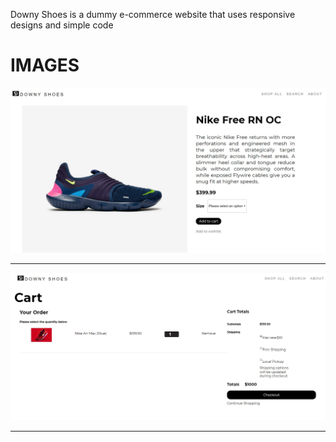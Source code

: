 Downy Shoes is a dummy e-commerce website that uses responsive designs and simple code
<br>
<h1> IMAGES</h1>
<img src = "Github Snips/snip2.jpg">
<hr>
<img src = "Github Snips/snip 3.jpg">
<hr>
